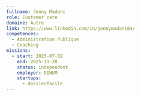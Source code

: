 ```yaml
---
fullname: Jenny Madani
role: Customer care
domaine: Autre
link: https://www.linkedin.com/in/jennymadani64/
competences:
  - Administration Publique
  - Coaching
missions:
  - start: 2025-07-02
    end: 2025-11-28
    status: independent
    employer: DINUM
    startups:
      - dossierfacile
---
```

